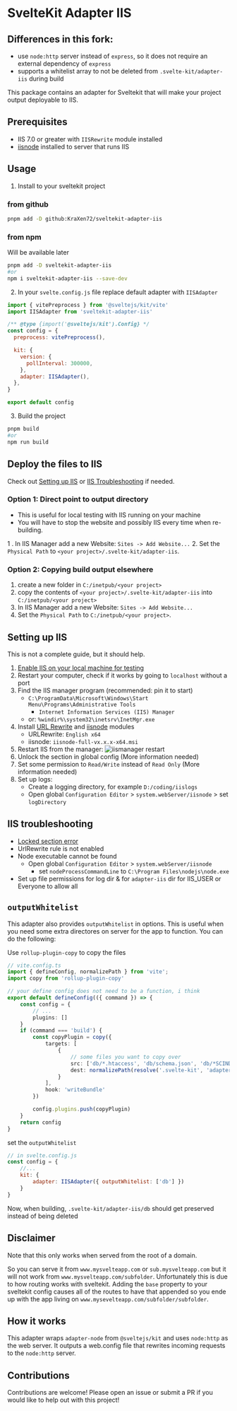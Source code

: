# SvelteKit Adapter IIS

## Differences in this fork:
- use `node:http` server instead of `express`, so it does not require an external dependency of `express`
- supports a whitelist array to not be deleted from `.svelte-kit/adapter-iis` during build

This package contains an adapter for Sveltekit that will make your project output deployable to IIS.

## Prerequisites

- IIS 7.0 or greater with `IISRewrite` module installed
- [iisnode]("https://github.com/Azure/iisnode") installed to server that runs IIS

## Usage
1. Install to your sveltekit project
### from github
```bash
pnpm add -D github:KraXen72/sveltekit-adapter-iis
```

### from npm
Will be available later
```bash
pnpm add -D sveltekit-adapter-iis
#or
npm i sveltekit-adapter-iis --save-dev
```


2. In your `svelte.config.js` file replace default adapter with `IISAdapter`

```js
import { vitePreprocess } from '@sveltejs/kit/vite'
import IISAdapter from 'sveltekit-adapter-iis'

/** @type {import('@sveltejs/kit').Config} */
const config = {
  preprocess: vitePreprocess(),

  kit: {
    version: {
      pollInterval: 300000,
    },
    adapter: IISAdapter(),
  },
}

export default config
```

3. Build the project

```sh
pnpm build
#or
npm run build
```

## Deploy the files to IIS
Check out [Setting up IIS](#setting-up-iis) or [IIS Troubleshooting](#iis-troubleshooting) if needed.
### Option 1: Direct point to output directory
- This is useful for local testing with IIS running on your machine
- You will have to stop the website and possibly IIS every time when re-building.
    
1 . In IIS Manager add a new Website: `Sites -> Add Website...`
2. Set the `Physical Path` to `<your project>/.svelte-kit/adapter-iis`.

### Option 2: Copying build output elsewhere
1. create a new folder in `C:/inetpub/<your project>`
2. copy the contents of `<your project>/.svelte-kit/adapter-iis` into `C:/inetpub/<your project>`
3. In IIS Manager add a new Website: `Sites -> Add Website...`
4. Set the `Physical Path` to `C:/inetpub/<your project>`.

## Setting up IIS
This is not a complete guide, but it should help.
1. [Enable IIS on your local machine for testing](https://www.howtogeek.com/112455/how-to-install-iis-8-on-windows-8/)
2. Restart your computer, check if it works by going to `localhost` without a port
3. Find the IIS manager program (recommended: pin it to start)
   - `C:\ProgramData\Microsoft\Windows\Start Menu\Programs\Administrative Tools`
     - `Internet Information Services (IIS) Manager`
   - or: `%windir%\system32\inetsrv\InetMgr.exe`
4. Install [URL Rewrite](https://www.iis.net/downloads/microsoft/url-rewrite#additionalDownloads) and [iisnode](https://github.com/Azure/iisnode/releases) modules
   - URLRewrite: `English x64`
   - iisnode: `iisnode-full-vx.x.x-x64.msi`
5. Restart IIS from the manager:
    ![iismanager restart](.github/assets/IISmgr1.png)
6. Unlock the section in global config (More information needed)
7. Set some permission to `Read/Write` instead of `Read Only` (More information needed)
8. Set up logs: 
   - Create a logging directory, for example `D:/coding/iislogs` 
   - Open global `Configuration Editor` > `system.webServer/iisnode` > set `logDirectory`
  
## IIS troubleshooting
- [Locked section error](https://serverfault.com/questions/360438/iis-complains-about-a-locked-section-how-can-i-find-out-where-its-locked)
- UrlRewrite rule is not enabled
- Node executable cannot be found
  - Open global `Configuration Editor` > `system.webServer/iisnode`
    - set `nodeProcessCommandLine` to `C:\Program Files\nodejs\node.exe`
- Set up file permissions for log dir & for `adapter-iis` dir for IIS_USER or Everyone to allow all

## `outputWhitelist`
This adapter also provides `outputWhitelist` in options. This is useful when you need some extra directores on server for the app to function. You can do the following:  
  
Use `rollup-plugin-copy` to copy the files
```ts
// vite.config.ts
import { defineConfig, normalizePath } from 'vite';
import copy from 'rollup-plugin-copy'

// your define config does not need to be a function, i think
export default defineConfig(({ command }) => {
    const config = {
        // ...
        plugins: []
    }
    if (command === 'build') {
        const copyPlugin = copy({
            targets: [
                {
                    // some files you want to copy over
                    src: ['db/*.htaccess', 'db/schema.json', 'db/*SCINDEX.json', 'db/vtmeta.yml'], 
                    dest: normalizePath(resolve('.svelte-kit', 'adapter-iis', 'db'))
                }
            ],
            hook: 'writeBundle'
        })

        config.plugins.push(copyPlugin)
    }
    return config
}
```
set the `outputWhitelist`
```js
// in svelte.config.js
const config = {
    //...
    kit: {
        adapter: IISAdapter({ outputWhitelist: ['db'] })
    }
}
```
Now, when building, `.svelte-kit/adapter-iis/db` should get preserved instead of being deleted



## Disclaimer

Note that this only works when served from the root of a domain.

So you can serve it from `www.mysvelteapp.com` or `sub.mysvelteapp.com` but it will not work from `www.mysvelteapp.com/subfolder`. Unfortunately this is due to how routing works with sveltekit. Adding the `base` property to your sveltekit config causes all of the routes to have that appended so you ende up with the app living on `www.mysevelteapp.com/subfolder/subfolder`.

## How it works

This adapter wraps `adapter-node` from `@sveltejs/kit` and uses `node:http` as the web server. It outputs a web.config file that rewrites incoming requests to the `node:http` server.

## Contributions

Contributions are welcome! Please open an issue or submit a PR if you would like to help out with this project!
